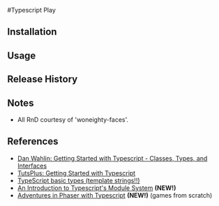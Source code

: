 #Typescript Play

## Installation

## Usage 

## Release History

## Notes
- All RnD courtesy of 'woneighty-faces'.


## References
- [Dan Wahlin: Getting Started with Typescript - Classes, Types, and Interfaces](http://weblogs.asp.net/dwahlin/getting-started-with-typescript-classes-static-types-and-interfaces)
- [TutsPlus: Getting Started with Typescript](http://code.tutsplus.com/tutorials/getting-started-with-typescript--net-28890)
- [TypeScript basic types (template strings!!)](https://www.typescriptlang.org/docs/handbook/basic-types.html)
- [An Introduction to Typescript's Module System](https://blog.oio.de/2014/01/31/an-introduction-to-typescript-module-system/) **(NEW!)**
- [Adventures in Phaser with Typescript](http://www.gamefromscratch.com/page/Adventures-in-Phaser-with-TypeScript-tutorial-series.aspx) **(NEW!)** (games from scratch)
